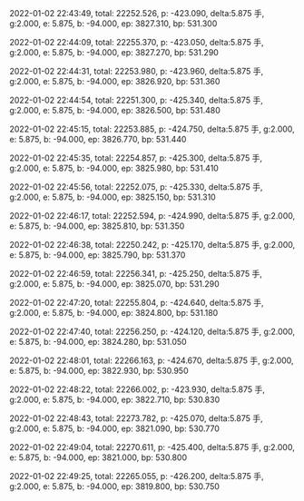 2022-01-02 22:43:49, total: 22252.526, p: -423.090, delta:5.875 手, g:2.000, e: 5.875, b: -94.000, ep: 3827.310, bp: 531.300

2022-01-02 22:44:09, total: 22255.370, p: -423.050, delta:5.875 手, g:2.000, e: 5.875, b: -94.000, ep: 3827.270, bp: 531.290

2022-01-02 22:44:31, total: 22253.980, p: -423.960, delta:5.875 手, g:2.000, e: 5.875, b: -94.000, ep: 3826.920, bp: 531.360

2022-01-02 22:44:54, total: 22251.300, p: -425.340, delta:5.875 手, g:2.000, e: 5.875, b: -94.000, ep: 3826.500, bp: 531.480

2022-01-02 22:45:15, total: 22253.885, p: -424.750, delta:5.875 手, g:2.000, e: 5.875, b: -94.000, ep: 3826.770, bp: 531.440

2022-01-02 22:45:35, total: 22254.857, p: -425.300, delta:5.875 手, g:2.000, e: 5.875, b: -94.000, ep: 3825.980, bp: 531.410

2022-01-02 22:45:56, total: 22252.075, p: -425.330, delta:5.875 手, g:2.000, e: 5.875, b: -94.000, ep: 3825.150, bp: 531.310

2022-01-02 22:46:17, total: 22252.594, p: -424.990, delta:5.875 手, g:2.000, e: 5.875, b: -94.000, ep: 3825.810, bp: 531.350

2022-01-02 22:46:38, total: 22250.242, p: -425.170, delta:5.875 手, g:2.000, e: 5.875, b: -94.000, ep: 3825.790, bp: 531.370

2022-01-02 22:46:59, total: 22256.341, p: -425.250, delta:5.875 手, g:2.000, e: 5.875, b: -94.000, ep: 3825.070, bp: 531.290

2022-01-02 22:47:20, total: 22255.804, p: -424.640, delta:5.875 手, g:2.000, e: 5.875, b: -94.000, ep: 3824.800, bp: 531.180

2022-01-02 22:47:40, total: 22256.250, p: -424.120, delta:5.875 手, g:2.000, e: 5.875, b: -94.000, ep: 3824.280, bp: 531.050

2022-01-02 22:48:01, total: 22266.163, p: -424.670, delta:5.875 手, g:2.000, e: 5.875, b: -94.000, ep: 3822.930, bp: 530.950

2022-01-02 22:48:22, total: 22266.002, p: -423.930, delta:5.875 手, g:2.000, e: 5.875, b: -94.000, ep: 3822.710, bp: 530.830

2022-01-02 22:48:43, total: 22273.782, p: -425.070, delta:5.875 手, g:2.000, e: 5.875, b: -94.000, ep: 3821.090, bp: 530.770

2022-01-02 22:49:04, total: 22270.611, p: -425.400, delta:5.875 手, g:2.000, e: 5.875, b: -94.000, ep: 3821.000, bp: 530.800

2022-01-02 22:49:25, total: 22265.055, p: -426.200, delta:5.875 手, g:2.000, e: 5.875, b: -94.000, ep: 3819.800, bp: 530.750